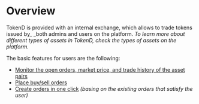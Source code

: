 
# Overview

TokenD is provided with an internal exchange, which allows to trade tokens issued by_ _both admins and users on the platform. _To learn more about different types of assets in TokenD, check the types of assets on the platform._

The basic features for users are the following: 



*  [Monitor the open orders, market price, and trade history of the asset pairs](./internal-exchange-interface.md)
*  [Place buy/sell orders](./place-buy-sell-orders.md)
*  [Create orders in one click](./create-orders-in-one-click.html) _(basing on the existing orders that satisfy the user)_



